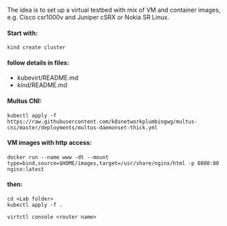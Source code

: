 The idea is to set up a virtual testbed with mix of VM and container images, e.g. Cisco csr1000v and Juniper cSRX or Nokia SR Linux.

#### Start with:
```
kind create cluster
```

#### follow details in files:
- kubevirt/README.md
- kind/README.md


#### Multus CNI:
```
kubectl apply -f https://raw.githubusercontent.com/k8snetworkplumbingwg/multus-cni/master/deployments/multus-daemonset-thick.yml
```

#### VM images with http access:
```
docker run --name www -dt --mount type=bind,source=$HOME/images,target=/usr/share/nginx/html -p 8080:80 nginx:latest
```

#### then:
```
cd <Lab folder>
kubectl apply -f .
```

```
virtctl console <router name>
```
